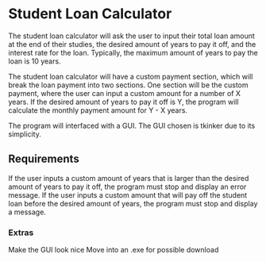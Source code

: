 # Student Loan Calculator

The student loan calculator will ask the user to input their total loan amount at the end of their studies, the desired amount of years to pay it off,
and the interest rate for the loan. Typically, the maximum amount of years to pay the loan is 10 years.

The student loan calculator will have a custom payment section, which will break the loan payment into two sections.
One section will be the custom payment, where the user can input a custom amount for a number of X years.
If the desired amount of years to pay it off is Y, the program will calculate the monthly payment amount for Y - X years.

The program will interfaced with a GUI. The GUI chosen is tkinker due to its simplicity.

## Requirements
If the user inputs a custom amount of years that is larger than the desired amount of years to pay it off, the program must stop and display an error message.
If the user inputs a custom amount that will pay off the student loan before the desired amount of years, the program must stop and display a message.

### Extras
Make the GUI look nice
Move into an .exe for possible download